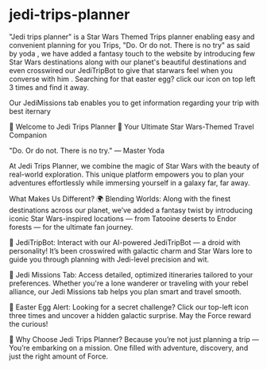 # jedi-trips-planner

"Jedi trips planner" is a Star Wars Themed Trips planner enabling easy and convenient planning for you Trips, "Do. Or do not. There is no try" as said by yoda , we have added a fantasy touch to the website by introducing few Star Wars destinations along with our planet's beautiful destinations and even crosswired our JediTripBot to give that starwars feel when you converse with him . Searching for that easter egg? click our icon on top left 3 times and find it away.

Our JediMissions tab enables you to get information regarding your trip with best iternary

🌌 Welcome to Jedi Trips Planner 🌌
Your Ultimate Star Wars-Themed Travel Companion

"Do. Or do not. There is no try."
                                 — Master Yoda

At Jedi Trips Planner, we combine the magic of Star Wars with the beauty of real-world exploration. This unique platform empowers you to plan your adventures effortlessly while immersing yourself in a galaxy far, far away.

What Makes Us Different?
🌍 Blending Worlds: Along with the finest destinations across our planet, we’ve added a fantasy twist by introducing iconic Star Wars-inspired locations — from Tatooine deserts to Endor forests — for the ultimate fan journey.

🤖 JediTripBot: Interact with our AI-powered JediTripBot — a droid with personality! It’s been crosswired with galactic charm and Star Wars lore to guide you through planning with Jedi-level precision and wit.

🧳 Jedi Missions Tab: Access detailed, optimized itineraries tailored to your preferences. Whether you're a lone wanderer or traveling with your rebel alliance, our Jedi Missions tab helps you plan smart and travel smooth.

🥚 Easter Egg Alert: Looking for a secret challenge? Click our top-left icon three times and uncover a hidden galactic surprise. May the Force reward the curious!

🚀 Why Choose Jedi Trips Planner?
Because you’re not just planning a trip — You’re embarking on a mission.
One filled with adventure, discovery, and just the right amount of Force.

